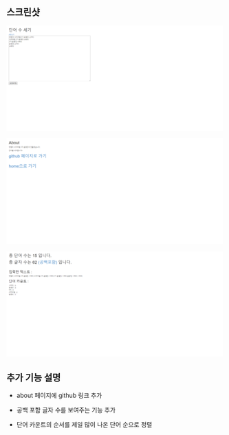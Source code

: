 ## 스크린샷

![wordcount-home](../screenshots/word_count/word_count_home.png)

![wordcount-about](../screenshots/word_count/word_count_about.png)

![wordcount-result](../screenshots/word_count/word_count_result.png)

## 추가 기능 설명

- about 페이지에 github 링크 추가

- 공백 포함 글자 수를 보여주는 기능 추가
- 단어 카운트의 순서를 제일 많이 나온 단어 순으로 정렬
